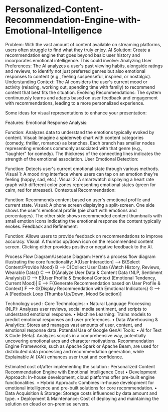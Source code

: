 # Personalized-Content-Recommendation-Engine-with-Emotional-Intelligence

Problem: With the vast amount of content available on streaming platforms, users often struggle to find what they truly enjoy.
AI Solution: Create a recommendation engine that goes beyond basic user history and incorporates emotional intelligence. This could involve:
Analyzing User Preferences: The AI analyzes a user's past viewing habits, alongside ratings and reviews, to identify not just preferred genres but also emotional responses to content (e.g., feeling suspenseful, inspired, or nostalgic).
Understanding Context: The AI considers the user's current mood or activity (relaxing, working out, spending time with family) to recommend content that best fits the situation.
Evolving Recommendations: The system continuously learns and adapts based on user feedback and engagement with recommendations, leading to a more personalized experience.

Some ideas for visual representations to enhance your presentation:

Features:
Emotional Response Analysis:

Function: Analyzes data to understand the emotions typically evoked by content.
Visual: Imagine a spiderweb chart with content categories (comedy, thriller, romance) as branches. Each branch has smaller nodes representing emotions commonly associated with that genre (e.g., "laughter" for comedy). The thickness of the connecting lines indicates the strength of the emotional association.
User Emotional Detection:

Function: Detects user's current emotional state through various methods.
Visual 1: A mood ring interface where users can tap on an emotion they're feeling (happy, sad, etc.).
Visual 2: A smartwatch displaying a heart rate graph with different color zones representing emotional states (green for calm, red for stressed).
Contextual Recommendation:

Function: Recommends content based on user's emotional profile and current state.
Visual: A phone screen displaying a split-screen. One side shows the user's emotional profile (pie chart with emotions and percentages). The other side shows recommended content thumbnails with small emotion icons indicating the emotional response the content typically evokes.
Feedback and Refinement:

Function: Allows users to provide feedback on recommendations to improve accuracy.
Visual: A thumbs up/down icon on the recommended content screen. Clicking either provides positive or negative feedback to the AI.

Process Flow Diagram/Usecase Diagram:
Here's a process flow diagram illustrating the core functionality:
 A[User Interaction] --> B{Select Content/Provide Mood}
    B --> C{Collect User Data (Watch History, Reviews, Wearable Data)}
    C --> D{Analyze User Data & Content Data (NLP, Sentiment Analysis)}
    D --> E|User Profile & Emotional Context (Emotional Tendency, Current Mood)|
    E --> F{Generate Recommendation based on User Profile & Context}
    F --> G{Display Recommendation with Emotional Indicators}
    G --> A [Feedback Loop (Thumbs Up/Down, Mood Selection)]

Technology used :
Core Technologies:
• Natural Language Processing (NLP): Analyzes user reviews, social media sentiment, and scripts to understand emotional response.
• Machine Learning: Trains models to predict emotional responses and user preferences.
• Data Warehousing & Analytics: Stores and manages vast amounts of user, content, and emotional response data.
Potential Use of Google GenAI Tools:
• AI for Text & Code (Beta): Analyzes scripts in a comprehensive way, potentially uncovering emotional arcs and character motivations.
Recommendation Engine Frameworks, such as Apache Spark or Apache Beam, are used for distributed data processing and recommendation generation, while Explainable AI (XAI) enhances user trust and confidence.

Estimated cost of/after implementing the solution :
Personalized Content Recommendation Engine with Emotional Intelligence Cost
• Development Approach: In-house development, cloud platforms offer pre-built engine functionalities.
• Hybrid Approach: Combines in-house development for emotional intelligence and pre-built solutions for core recommendation.
• Data Acquisition & Storage: Storage costs influenced by data amount and type.
• Deployment & Maintenance: Cost of deploying and maintaining the solution on cloud or on-premise servers.

